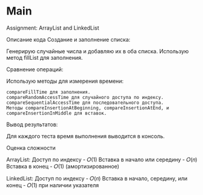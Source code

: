 # Main
Assignment: ArrayList and LinkedList

Описание кода
Создание и заполнение списка:

  Генерирую случайные числа и добавляю их в оба списка.
  Использую метод fillList для заполнения.

Сравнение операций:

  Использую методы для измерения времени:
  
    compareFillTime для заполнения.
    compareRandomAccessTime для случайного доступа по индексу.
    compareSequentialAccessTime для последовательного доступа.
    Методы compareInsertionAtBeginning, compareInsertionAtEnd, и compareInsertionInMiddle для вставок.
    
Вывод результатов:

  Для каждого теста время выполнения выводится в консоль.

Оценка сложности

ArrayList: Доступ по индексу - 𝑂(1)
Вставка в начало или середину - 𝑂(𝑛)
Вставка в конец - 𝑂(1) (амортизированное)

LinkedList: Доступ по индексу - 𝑂(𝑛)
Вставка в начало, середину, или конец - 𝑂(1) при наличии указателя

